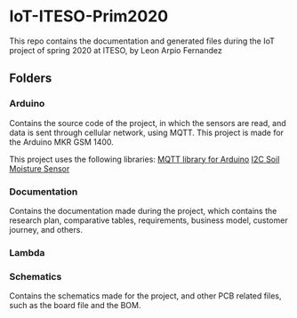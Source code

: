 # IoT-ITESO-Prim2020
This repo contains the documentation and generated files during the IoT project of spring 2020 at ITESO, by Leon Arpio Fernandez

## Folders
### Arduino
Contains the source code of the project, in which the sensors are read, and data is sent through cellular network, 
using MQTT. This project is made for the Arduino MKR GSM 1400.

This project uses the following libraries:
[MQTT library for Arduino](https://github.com/256dpi/arduino-mqtt)
[I2C Soil Moisture Sensor](https://github.com/Apollon77/I2CSoilMoistureSensor)

### Documentation
Contains the documentation made during the project, which contains the research plan, comparative tables, requirements, business model,
customer journey, and others.

### Lambda

### Schematics
Contains the schematics made for the project, and other PCB related files, such as the board file and the BOM.
